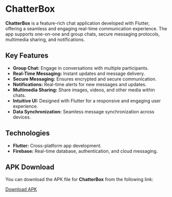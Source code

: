 # **ChatterBox**

**ChatterBox** is a feature-rich chat application developed with Flutter, offering a seamless and engaging real-time communication experience. The app supports one-on-one and group chats, secure messaging protocols, multimedia sharing, and notifications.

## **Key Features**

- **Group Chat:** Engage in conversations with multiple participants.
- **Real-Time Messaging:** Instant updates and message delivery.
- **Secure Messaging:** Ensures encrypted and secure communication.
- **Notifications:** Real-time alerts for new messages and updates.
- **Multimedia Sharing:** Share images, videos, and other media within chats.
- **Intuitive UI:** Designed with Flutter for a responsive and engaging user experience.
- **Data Synchronization:** Seamless message synchronization across devices.

## **Technologies**

- **Flutter:** Cross-platform app development.
- **Firebase:** Real-time database, authentication, and cloud messaging.

## **APK Download**

You can download the APK file for **ChatterBox** from the following link:

[Download APK](https://drive.google.com/file/d/1qwWAlrPbutL96b11N2XsY9im0ajbpkqS/view?usp=drive_link)

